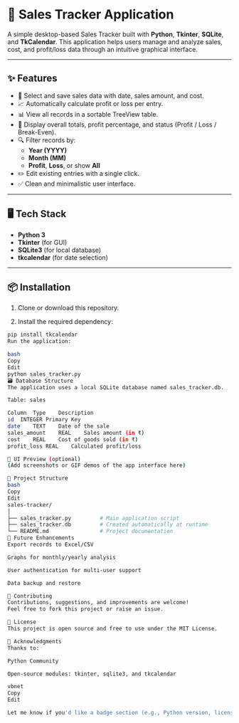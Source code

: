# 🧾 Sales Tracker Application

A simple desktop-based Sales Tracker built with **Python**, **Tkinter**, **SQLite**, and **TkCalendar**. This application helps users manage and analyze sales, cost, and profit/loss data through an intuitive graphical interface.

---

## ✨ Features

- 📆 Select and save sales data with date, sales amount, and cost.
- 📈 Automatically calculate profit or loss per entry.
- 📊 View all records in a sortable TreeView table.
- 🧮 Display overall totals, profit percentage, and status (Profit / Loss / Break-Even).
- 🔍 Filter records by:
  - **Year (YYYY)**
  - **Month (MM)**
  - **Profit**, **Loss**, or show **All**
- ✏️ Edit existing entries with a single click.
- ✅ Clean and minimalistic user interface.

---

## 🖥️ Tech Stack

- **Python 3**
- **Tkinter** (for GUI)
- **SQLite3** (for local database)
- **tkcalendar** (for date selection)

---

## 📦 Installation

1. Clone or download this repository.

2. Install the required dependency:

```bash
pip install tkcalendar
Run the application:

bash
Copy
Edit
python sales_tracker.py
🗃️ Database Structure
The application uses a local SQLite database named sales_tracker.db.

Table: sales

Column	Type	Description
id	INTEGER	Primary Key
date	TEXT	Date of the sale
sales_amount	REAL	Sales amount (in ₹)
cost	REAL	Cost of goods sold (in ₹)
profit_loss	REAL	Calculated profit/loss

📸 UI Preview (optional)
(Add screenshots or GIF demos of the app interface here)

🔧 Project Structure
bash
Copy
Edit
sales-tracker/
│
├── sales_tracker.py         # Main application script
├── sales_tracker.db         # Created automatically at runtime
└── README.md                # Project documentation
🚀 Future Enhancements
Export records to Excel/CSV

Graphs for monthly/yearly analysis

User authentication for multi-user support

Data backup and restore

🤝 Contributing
Contributions, suggestions, and improvements are welcome!
Feel free to fork this project or raise an issue.

📄 License
This project is open source and free to use under the MIT License.

🙌 Acknowledgments
Thanks to:

Python Community

Open-source modules: tkinter, sqlite3, and tkcalendar

vbnet
Copy
Edit

Let me know if you'd like a badge section (e.g., Python version, license), or want to include export features or setup instructions for Windows `.exe` packaging.









